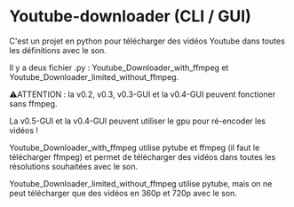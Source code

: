 # Youtube-downloader (CLI / GUI)
C'est un projet en python pour télécharger des vidéos Youtube dans toutes les définitions avec le son.

Il y a deux fichier .py : Youtube_Downloader_with_ffmpeg et Youtube_Downloader_limited_without_ffmpeg.

⚠️ATTENTION : la v0.2, v0.3, v0.3-GUI et la v0.4-GUI peuvent fonctioner sans ffmpeg.

La v0.5-GUI et la v0.4-GUI peuvent utiliser le gpu pour ré-encoder les vidéos !

Youtube_Downloader_with_ffmpeg utilise pytube et ffmpeg (il faut le télécharger ffmpeg) et permet de télécharger des vidéos dans toutes les résolutions souhaitées avec le son.

Youtube_Downloader_limited_without_ffmpeg utilise pytube, mais on ne peut télécharger que des vidéos en 360p et 720p avec le son.
